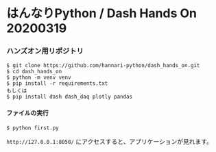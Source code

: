 # はんなりPython / Dash Hands On 20200319

### ハンズオン用リポジトリ

```
$ git clone https://github.com/hannari-python/dash_hands_on.git
$ cd dash_hands_on
$ python -m venv venv
$ pip install -r requirements.txt
もしくは
$ pip install dash dash_daq plotly pandas 
```

#### ファイルの実行

```
$ python first.py
```

``http://127.0.0.1:8050/`` にアクセスすると、アプリケーションが見れます。
